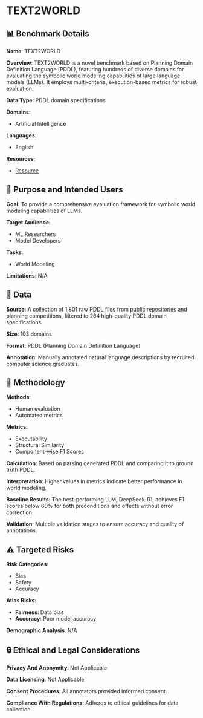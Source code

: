 # TEXT2WORLD

## 📊 Benchmark Details

**Name**: TEXT2WORLD

**Overview**: TEXT2WORLD is a novel benchmark based on Planning Domain Definition Language (PDDL), featuring hundreds of diverse domains for evaluating the symbolic world modeling capabilities of large language models (LLMs). It employs multi-criteria, execution-based metrics for robust evaluation.

**Data Type**: PDDL domain specifications

**Domains**:
- Artificial Intelligence

**Languages**:
- English

**Resources**:
- [Resource](https://text-to-world.github.io)

## 🎯 Purpose and Intended Users

**Goal**: To provide a comprehensive evaluation framework for symbolic world modeling capabilities of LLMs.

**Target Audience**:
- ML Researchers
- Model Developers

**Tasks**:
- World Modeling

**Limitations**: N/A

## 💾 Data

**Source**: A collection of 1,801 raw PDDL files from public repositories and planning competitions, filtered to 264 high-quality PDDL domain specifications.

**Size**: 103 domains

**Format**: PDDL (Planning Domain Definition Language)

**Annotation**: Manually annotated natural language descriptions by recruited computer science graduates.

## 🔬 Methodology

**Methods**:
- Human evaluation
- Automated metrics

**Metrics**:
- Executability
- Structural Similarity
- Component-wise F1 Scores

**Calculation**: Based on parsing generated PDDL and comparing it to ground truth PDDL.

**Interpretation**: Higher values in metrics indicate better performance in world modeling.

**Baseline Results**: The best-performing LLM, DeepSeek-R1, achieves F1 scores below 60% for both preconditions and effects without error correction.

**Validation**: Multiple validation stages to ensure accuracy and quality of annotations.

## ⚠️ Targeted Risks

**Risk Categories**:
- Bias
- Safety
- Accuracy

**Atlas Risks**:
- **Fairness**: Data bias
- **Accuracy**: Poor model accuracy

**Demographic Analysis**: N/A

## 🔒 Ethical and Legal Considerations

**Privacy And Anonymity**: Not Applicable

**Data Licensing**: Not Applicable

**Consent Procedures**: All annotators provided informed consent.

**Compliance With Regulations**: Adheres to ethical guidelines for data collection.
